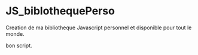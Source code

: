 # JS_biblothequePerso
Creation de ma bibliotheque Javascript personnel et disponible pour tout le monde.

bon script.
